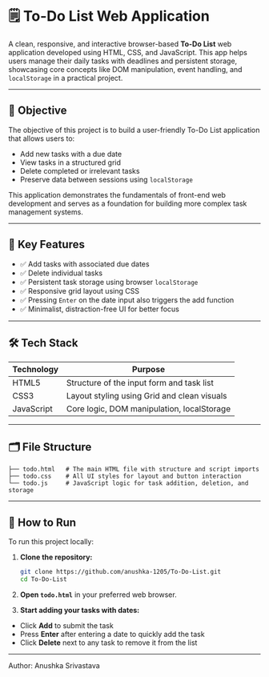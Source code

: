 # 🗒️ To-Do List Web Application

A clean, responsive, and interactive browser-based **To-Do List** web application developed using HTML, CSS, and JavaScript. This app helps users manage their daily tasks with deadlines and persistent storage, showcasing core concepts like DOM manipulation, event handling, and `localStorage` in a practical project.

---

## 🎯 Objective

The objective of this project is to build a user-friendly To-Do List application that allows users to:
- Add new tasks with a due date
- View tasks in a structured grid
- Delete completed or irrelevant tasks
- Preserve data between sessions using `localStorage`

This application demonstrates the fundamentals of front-end web development and serves as a foundation for building more complex task management systems.

---

## 🧠 Key Features

- ✅ Add tasks with associated due dates  
- ✅ Delete individual tasks  
- ✅ Persistent task storage using browser `localStorage`  
- ✅ Responsive grid layout using CSS  
- ✅ Pressing `Enter` on the date input also triggers the add function  
- ✅ Minimalist, distraction-free UI for better focus  

---

## 🛠️ Tech Stack

| Technology | Purpose                                      |
|------------|----------------------------------------------|
| HTML5      | Structure of the input form and task list    |
| CSS3       | Layout styling using Grid and clean visuals  |
| JavaScript | Core logic, DOM manipulation, localStorage   |

---

## 🗂️ File Structure

```text
├── todo.html   # The main HTML file with structure and script imports
├── todo.css    # All UI styles for layout and button interaction
└── todo.js     # JavaScript logic for task addition, deletion, and storage
```

---
## 🚀 How to Run

To run this project locally:

1. **Clone the repository:**
   ```bash
   git clone https://github.com/anushka-1205/To-Do-List.git
   cd To-Do-List
   ```
2. **Open `todo.html`** in your preferred web browser.
   
3. **Start adding your tasks with dates:**
  - Click **Add** to submit the task  
  - Press **Enter** after entering a date to quickly add the task  
  - Click **Delete** next to any task to remove it from the list
---
Author: Anushka Srivastava
